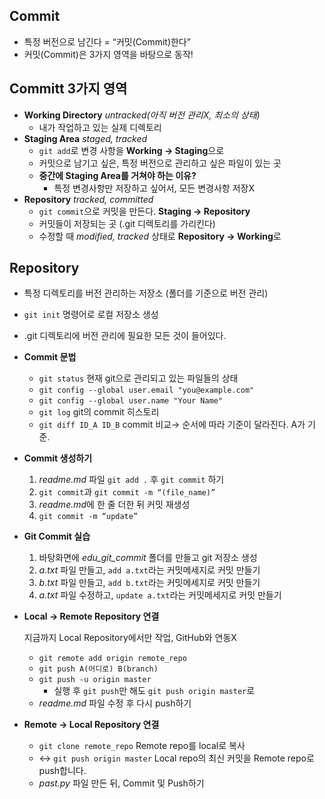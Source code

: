 ## Commit
- 특정 버전으로 남긴다 = “커밋(Commit)한다”
- 커밋(Commit)은 3가지 영역을 바탕으로 동작!

## Committ 3가지 영역
- **Working Directory** *untracked(아직 버전 관리X, 최소의 상태)*
    - 내가 작업하고 있는 실제 디렉토리
- **Staging Area** *staged, tracked*
    - `git add`로 변경 사항을 **Working → Staging**으로
    - 커밋으로 남기고 싶은, 특정 버전으로 관리하고 싶은 파일이 있는 곳 
    - **중간에 Staging Area를 거쳐야 하는 이유?**
        - 특정 변경사항만 저장하고 싶어서, 모든 변경사항 저장X   
- **Repository** *tracked, committed*
    - `git commit`으로 커밋을 만든다. **Staging → Repository**
    - 커밋들이 저장되는 곳 (.git 디렉토리를 가리킨다)
    - 수정할 때 *modified, tracked* 상태로 **Repository → Working**로
        
## Repository
- 특정 디렉토리를 버전 관리하는 저장소 (폴더를 기준으로 버전 관리)
- `git init` 명령어로 로컬 저장소 생성
- .git 디렉토리에 버전 관리에 필요한 모든 것이 들어있다.
  
- **Commit 문법**
    - `git status` 현재 git으로 관리되고 있는 파일들의 상태
    - `git config --global user.email "you@example.com"`
    - `git config --global user.name "Your Name"`
    - `git log` git의 commit 히스토리
    - `git diff ID_A ID_B` commit 비교→ 순서에 따라 기준이 달라진다. A가 기준.
   
- **Commit 생성하기**
    1. *readme.md* 파일 `git add .` 후 `git commit` 하기
    2. `git commit`과 `git commit -m “(file_name)”`  
    3. *readme.md*에 한 줄 더한 뒤 커밋 재생성 
    4. `git commit -m “update”`
    
- **Git Commit 실습**
    1. 바탕화면에 *edu_git_commit* 폴더를 만들고 git 저장소 생성
    2. *a.txt* 파일 만들고, `add a.txt`라는 커밋메세지로 커밋 만들기
    3. *b.txt* 파일 만들고, `add b.txt`라는 커밋메세지로 커밋 만들기
    4. *a.txt* 파일 수정하고, `update a.txt`라는 커밋메세지로 커밋 만들기

- **Local → Remote Repository 연결**
    
    지금까지 Local Repository에서만 작업, GitHub와 연동X
    
    - `git remote add origin remote_repo`
    - `git push A(어디로) B(branch)`
    - `git push -u origin master`
        - 실행 후 `git push`만 해도 `git push origin master`로
    - *readme.md* 파일 수정 후 다시 push하기
 
- **Remote → Local Repository 연결**
    - `git clone remote_repo` Remote repo를 local로 복사
    - ↔ `git push origin master` Local repo의 최신 커밋을 Remote repo로 push합니다.
    - *past.py* 파일 만든 뒤, Commit 및 Push하기

